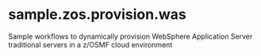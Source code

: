 # sample.zos.provision.was
Sample workflows to dynamically provision WebSphere Application Server traditional servers in a z/OSMF cloud environment 
